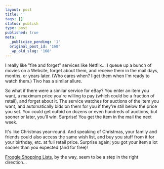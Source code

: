 ```yaml
---
layout: post
title: ''
tags: []
status: publish
type: post
published: true
meta:
  _publicize_pending: '1'
  original_post_id: '168'
  _wp_old_slug: '168'
---
```

I really like "fire and forget" services like Netflix...  I queue up a bunch of movies on a Website, forget about them, and receive them in the mail days, months, or years later.  (Who cares when?  I get them when I'm ready to watch them.)  Tivo has a similar allure.

So what if there were a similar service for eBay?  You enter an item you want, a maximum price you're willing to pay (which could be a fraction of retail), and forget about it.  The service watches for auctions of the item you want, and automatically bids on them for you if they're still below the price you set.  You could get outbid on dozens or even hundreds of auctions, but sooner or later, you'll win.  Surprise!  You get the item in the mail the next week.

It's like Christmas year-round.  And speaking of Christmas, your family and friends could also access the same wish list, and buy you stuff from it for your birthday, etc. at full retail price.  Surprise again; you got your item a lot sooner than you expected (and for free)!

<a href="http://froogle.google.com/shoppinglist">Froogle Shopping Lists</a>, by the way, seem to be a step in the right direction...
